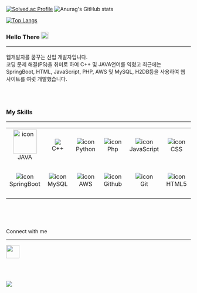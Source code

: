 [![Solved.ac Profile](http://mazassumnida.wtf/api/v2/generate_badge?boj=cldhfleks2)](https://solved.ac/cldhfleks2/)  ![Anurag's GitHub stats](https://github-readme-stats.vercel.app/api?username=cldhfleks2&show_icons=true&theme=radical)

﻿[![Top Langs](https://github-readme-stats.vercel.app/api/top-langs/?username=cldhfleks2&langs_count=10&layout=compact&theme=dark)]()

### Hello There <img width="20" src="https://camo.githubusercontent.com/0c732027af8a28d138e3698181f7be7c9b97d443b4beb9c7ce8ec4cffc6b4767/68747470733a2f2f6d656469612e67697068792e636f6d2f6d656469612f6876524a434c467a6361737252346961377a2f67697068792e676966"/><br><hr>
웹개발자를 꿈꾸는 신입 개발자입니다.<br>
코딩 문제 해결(PS)을 취미로 하여 C++ 및 JAVA언어를 익혔고 최근에는 SpringBoot, HTML, JavaScript, PHP, AWS 및 MySQL, H2DB등을 사용하여 웹 사이트를 여럿 개발했습니다.


<br><br>

### My Skills

<hr>

<table align="center">
  <tbody>
    <tr>
     <td align="center" width="96" height="96">
      <img src="https://img.icons8.com/?size=100&id=FRRACRKRsw2s&format=png&color=000000" alt="icon" width="65" height="65" style="max-width: 100%;">
      <br>JAVA
     </td>
      <td align="center" width="96" height="96">
        <img src="https://img.icons8.com/?size=100&id=2T6TKY6whzgV&format=png&color=000000" style="max-width: 100%;">
        <br>C++
      </td>
      <td align="center" width="96" height="96">
        <img src="https://img.icons8.com/?size=100&id=2T6TKY6whzgV&format=png&color=000000" alt="icon" style="max-width: 100%;">
        <br>Python
      </td>
      <td align="center" width="96" height="96">
        <img src="https://img.icons8.com/?size=100&id=UGYn5TapNioV&format=png&color=000000" alt="icon" style="max-width: 100%;">
        <br>Php
      </td>
      <td align="center" width="96" height="96">
        <img src="https://img.icons8.com/?size=100&id=laVIsJnTtYoj&format=png&color=000000" alt="icon" style="max-width: 100%;">
        <br>JavaScript
      </td>
      <td align="center" width="96" height="96">
        <img src="https://img.icons8.com/?size=100&id=5cVdiiKKi0vX&format=png&color=000000" alt="icon" style="max-width: 100%;">
        <br>CSS
      </td>
    </tr>
    <tr>
      <td align="center" width="96" height="96">
        <img src="https://img.icons8.com/?size=100&id=A3Ulk2RcONKs&format=png&color=000000" alt="icon" style="max-width: 100%;">
        <br>SpringBoot
      </td>
      <td align="center" width="96" height="96">
        <img src="https://img.icons8.com/?size=100&id=59927&format=png&color=000000" alt="icon" style="max-width: 100%;">
        <br>MySQL
      </td>
      <td align="center" width="96" height="96">
        <img src="https://img.icons8.com/?size=100&id=wU62u24brJ44&format=png&color=000000" alt="icon" style="max-width: 100%;">
        <br>AWS
      </td>
      <td align="center" width="96" height="96">
        <img src="https://img.icons8.com/?size=100&id=52539&format=png&color=000000" alt="icon" style="max-width: 100%;">
        <br>Github
      </td>
      <td align="center" width="96" height="96"> 
        <img src="https://img.icons8.com/?size=100&id=xBKl2pdJg5kk&format=png&color=000000" alt="icon" style="max-width: 100%;">
        <br>Git
      </td>
      <td align="center" width="96" height="96">
        <img src="https://img.icons8.com/?size=100&id=CMVEhOBzk3Zp&format=png&color=000000" alt="icon" style="max-width: 100%;">
        <br>HTML5
      </td>
    </tr>
  </tbody>
</table>

<br><br><br>

Connect with me

<hr>

<a href="https://www.instagram.com/cldhfleks2">
<img width="36" height="36" src="https://upload.wikimedia.org/wikipedia/commons/a/a5/Instagram_icon.png">
</a>

<br><br>

[![](https://komarev.com/ghpvc/?username=cldhfleks2&color=000000)](https://github.com/cldhfleks2?tab=repositories)







